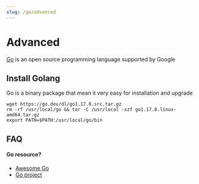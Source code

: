 ```yaml
---
slug: /go/advanced
---
```


# Advanced

[Go](https://golang.google.cn/) is an open source programming language supported by Google

## Install Golang

Go is a binary package that mean it very easy for installation and upgrade  

```
wget https://go.dev/dl/go1.17.8.src.tar.gz
rm -rf /usr/local/go && tar -C /usr/local -xzf go1.17.8.linux-amd64.tar.gz
export PATH=$PATH:/usr/local/go/bin
```

## FAQ

#### Go resource?

* [Awesome Go](https://github.com/avelino/awesome-go)
* [Go project](https://github.com/hackstoic/golang-open-source-projects)